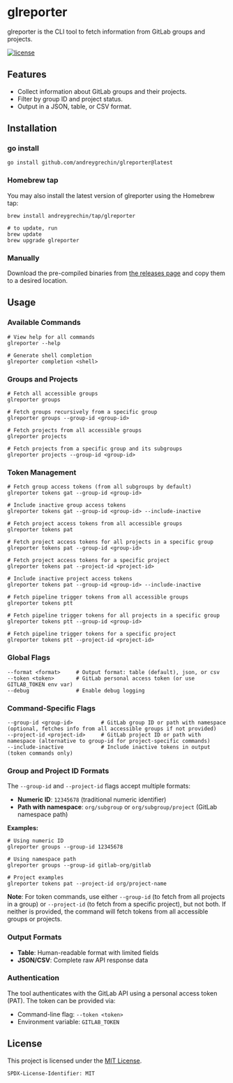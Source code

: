 # glreporter

glreporter is the CLI tool to fetch information from GitLab groups and projects.

[![license](https://img.shields.io/badge/License-MIT-blue.svg)](https://github.com/andreygrechin/glreporter/blob/main/LICENSE)

## Features

- Collect information about GitLab groups and their projects.
- Filter by group ID and project status.
- Output in a JSON, table, or CSV format.

## Installation

### go install

```shell
go install github.com/andreygrechin/glreporter@latest
```

### Homebrew tap

You may also install the latest version of glreporter using the Homebrew tap:

```shell
brew install andreygrechin/tap/glreporter

# to update, run
brew update
brew upgrade glreporter
```

### Manually

Download the pre-compiled binaries from [the releases page](https://github.com/andreygrechin/glreporter/releases/) and copy them to a desired location.

## Usage

### Available Commands

```shell
# View help for all commands
glreporter --help

# Generate shell completion
glreporter completion <shell>
```

### Groups and Projects

```shell
# Fetch all accessible groups
glreporter groups

# Fetch groups recursively from a specific group
glreporter groups --group-id <group-id>

# Fetch projects from all accessible groups
glreporter projects

# Fetch projects from a specific group and its subgroups
glreporter projects --group-id <group-id>
```

### Token Management

```shell
# Fetch group access tokens (from all subgroups by default)
glreporter tokens gat --group-id <group-id>

# Include inactive group access tokens
glreporter tokens gat --group-id <group-id> --include-inactive

# Fetch project access tokens from all accessible groups
glreporter tokens pat

# Fetch project access tokens for all projects in a specific group
glreporter tokens pat --group-id <group-id>

# Fetch project access tokens for a specific project
glreporter tokens pat --project-id <project-id>

# Include inactive project access tokens
glreporter tokens pat --group-id <group-id> --include-inactive

# Fetch pipeline trigger tokens from all accessible groups
glreporter tokens ptt

# Fetch pipeline trigger tokens for all projects in a specific group
glreporter tokens ptt --group-id <group-id>

# Fetch pipeline trigger tokens for a specific project
glreporter tokens ptt --project-id <project-id>
```

### Global Flags

```shell
--format <format>     # Output format: table (default), json, or csv
--token <token>       # GitLab personal access token (or use GITLAB_TOKEN env var)
--debug               # Enable debug logging
```

### Command-Specific Flags

```shell
--group-id <group-id>         # GitLab group ID or path with namespace (optional, fetches info from all accessible groups if not provided)
--project-id <project-id>     # GitLab project ID or path with namespace (alternative to group-id for project-specific commands)
--include-inactive            # Include inactive tokens in output (token commands only)
```

### Group and Project ID Formats

The `--group-id` and `--project-id` flags accept multiple formats:

- **Numeric ID**: `12345678` (traditional numeric identifier)
- **Path with namespace**: `org/subgroup` or `org/subgroup/project` (GitLab namespace path)

**Examples:**

```shell
# Using numeric ID
glreporter groups --group-id 12345678

# Using namespace path
glreporter groups --group-id gitlab-org/gitlab

# Project examples
glreporter tokens pat --project-id org/project-name
```

**Note**: For token commands, use either `--group-id` (to fetch from all projects in a group) or `--project-id` (to fetch from a specific project), but not both. If neither is provided, the command will fetch tokens from all accessible groups or projects.

### Output Formats

- **Table**: Human-readable format with limited fields
- **JSON/CSV**: Complete raw API response data

### Authentication

The tool authenticates with the GitLab API using a personal access token (PAT). The token can be provided via:

- Command-line flag: `--token <token>`
- Environment variable: `GITLAB_TOKEN`

## License

This project is licensed under the [MIT License](LICENSE).

`SPDX-License-Identifier: MIT`
